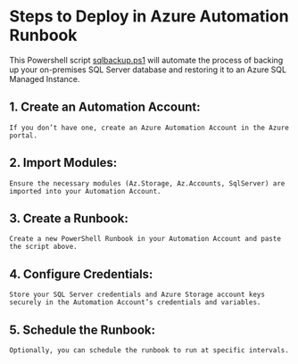 # Steps to Deploy in Azure Automation Runbook
This Powershell script [sqlbackup.ps1](\sqlbackup.ps1) will automate the process of backing up your on-premises SQL Server database and restoring it to an Azure SQL Managed Instance.

##  1. Create an Automation Account:
    If you don’t have one, create an Azure Automation Account in the Azure portal.

##  2. Import Modules:
    Ensure the necessary modules (Az.Storage, Az.Accounts, SqlServer) are imported into your Automation Account.

##  3. Create a Runbook:
    Create a new PowerShell Runbook in your Automation Account and paste the script above.

##  4. Configure Credentials:
    Store your SQL Server credentials and Azure Storage account keys securely in the Automation Account’s credentials and variables.

##  5. Schedule the Runbook:
    Optionally, you can schedule the runbook to run at specific intervals.


